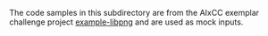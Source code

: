 The code samples in this subdirectory are from the AIxCC exemplar challenge project [example-libpng](https://github.com/aixcc-finals/example-libpng) and are used as mock inputs.
